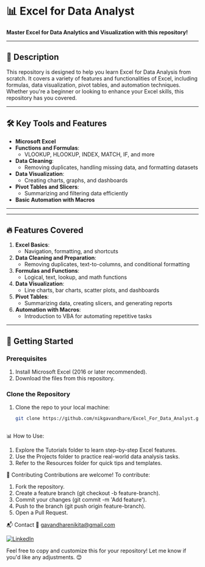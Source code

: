 # 📊 Excel for Data Analyst  


**Master Excel for Data Analytics and Visualization with this repository!**

---

## 📖 **Description**  
This repository is designed to help you learn Excel for Data Analysis from scratch. It covers a variety of features and functionalities of Excel, including formulas, data visualization, pivot tables, and automation techniques. Whether you're a beginner or looking to enhance your Excel skills, this repository has you covered.

---

## 🛠️ **Key Tools and Features**
- **Microsoft Excel**
- **Functions and Formulas**:  
  - VLOOKUP, HLOOKUP, INDEX, MATCH, IF, and more  
- **Data Cleaning**:  
  - Removing duplicates, handling missing data, and formatting datasets  
- **Data Visualization**:  
  - Creating charts, graphs, and dashboards  
- **Pivot Tables and Slicers**:  
  - Summarizing and filtering data efficiently  
- **Basic Automation with Macros**  

---



---

## 🔥 **Features Covered**
1. **Excel Basics**:  
   - Navigation, formatting, and shortcuts  
2. **Data Cleaning and Preparation**:  
   - Removing duplicates, text-to-columns, and conditional formatting  
3. **Formulas and Functions**:  
   - Logical, text, lookup, and math functions  
4. **Data Visualization**:  
   - Line charts, bar charts, scatter plots, and dashboards  
5. **Pivot Tables**:  
   - Summarizing data, creating slicers, and generating reports  
6. **Automation with Macros**:  
   - Introduction to VBA for automating repetitive tasks  

---

## 🚀 **Getting Started**
### Prerequisites  
1. Install Microsoft Excel (2016 or later recommended).  
2. Download the files from this repository.

### Clone the Repository  
1. Clone the repo to your local machine:  
   ```bash
   git clone https://github.com/nikgavandhare/Excel_For_Data_Analyst.git



📊 How to Use:

1. Explore the Tutorials folder to learn step-by-step Excel features.
2. Use the Projects folder to practice real-world data analysis tasks.
3. Refer to the Resources folder for quick tips and templates.





🤝 Contributing
Contributions are welcome! To contribute:

1. Fork the repository.
2. Create a feature branch (git checkout -b feature-branch).
3. Commit your changes (git commit -m 'Add feature').
4. Push to the branch (git push origin feature-branch).
5. Open a Pull Request.


📬 Contact
📧 gavandharenikita@gmail.com

[![LinkedIn](https://img.shields.io/badge/LinkedIn-Connect-blue?style=flat&logo=linkedin)](https://www.linkedin.com/in/nikita-gaondhare-9511242562-/)


Feel free to copy and customize this for your repository! Let me know if you'd like any adjustments. 😊


